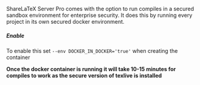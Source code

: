 ShareLaTeX Server Pro comes with the option to run compiles in a secured sandbox environment for enterprise security. It does this by running every project in its own secured docker environment. 

##### Enable

To enable this set `--env DOCKER_IN_DOCKER='true'` when creating the container


**Once the docker container is running it will take 10-15 minutes for compiles to work as the secure version of texlive is installed**